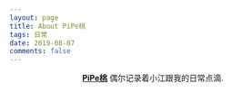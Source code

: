 ```yaml
---
layout: page
title: About PiPe桃
tags: 日常
date: 2019-08-07
comments: false
---
```

    
<center><a href="https://summerinlove.github.io//"><b>PiPe桃</b></a> 偶尔记录着小江跟我的日常点滴.</center>
